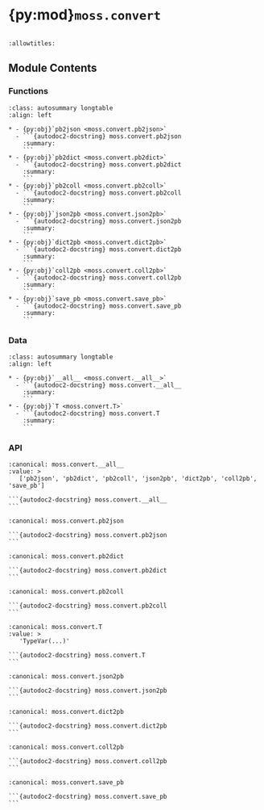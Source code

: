 # {py:mod}`moss.convert`

```{py:module} moss.convert
```

```{autodoc2-docstring} moss.convert
:allowtitles:
```

## Module Contents

### Functions

````{list-table}
:class: autosummary longtable
:align: left

* - {py:obj}`pb2json <moss.convert.pb2json>`
  - ```{autodoc2-docstring} moss.convert.pb2json
    :summary:
    ```
* - {py:obj}`pb2dict <moss.convert.pb2dict>`
  - ```{autodoc2-docstring} moss.convert.pb2dict
    :summary:
    ```
* - {py:obj}`pb2coll <moss.convert.pb2coll>`
  - ```{autodoc2-docstring} moss.convert.pb2coll
    :summary:
    ```
* - {py:obj}`json2pb <moss.convert.json2pb>`
  - ```{autodoc2-docstring} moss.convert.json2pb
    :summary:
    ```
* - {py:obj}`dict2pb <moss.convert.dict2pb>`
  - ```{autodoc2-docstring} moss.convert.dict2pb
    :summary:
    ```
* - {py:obj}`coll2pb <moss.convert.coll2pb>`
  - ```{autodoc2-docstring} moss.convert.coll2pb
    :summary:
    ```
* - {py:obj}`save_pb <moss.convert.save_pb>`
  - ```{autodoc2-docstring} moss.convert.save_pb
    :summary:
    ```
````

### Data

````{list-table}
:class: autosummary longtable
:align: left

* - {py:obj}`__all__ <moss.convert.__all__>`
  - ```{autodoc2-docstring} moss.convert.__all__
    :summary:
    ```
* - {py:obj}`T <moss.convert.T>`
  - ```{autodoc2-docstring} moss.convert.T
    :summary:
    ```
````

### API

````{py:data} __all__
:canonical: moss.convert.__all__
:value: >
   ['pb2json', 'pb2dict', 'pb2coll', 'json2pb', 'dict2pb', 'coll2pb', 'save_pb']

```{autodoc2-docstring} moss.convert.__all__
```

````

````{py:function} pb2json(pb: google.protobuf.message.Message)
:canonical: moss.convert.pb2json

```{autodoc2-docstring} moss.convert.pb2json
```
````

````{py:function} pb2dict(pb: google.protobuf.message.Message)
:canonical: moss.convert.pb2dict

```{autodoc2-docstring} moss.convert.pb2dict
```
````

````{py:function} pb2coll(pb: google.protobuf.message.Message, coll: pymongo.collection.Collection, insert_chunk_size: int = 0, drop: bool = False)
:canonical: moss.convert.pb2coll

```{autodoc2-docstring} moss.convert.pb2coll
```
````

````{py:data} T
:canonical: moss.convert.T
:value: >
   'TypeVar(...)'

```{autodoc2-docstring} moss.convert.T
```

````

````{py:function} json2pb(json: str, pb: moss.convert.T) -> moss.convert.T
:canonical: moss.convert.json2pb

```{autodoc2-docstring} moss.convert.json2pb
```
````

````{py:function} dict2pb(d: dict, pb: moss.convert.T) -> moss.convert.T
:canonical: moss.convert.dict2pb

```{autodoc2-docstring} moss.convert.dict2pb
```
````

````{py:function} coll2pb(coll: pymongo.collection.Collection, pb: moss.convert.T) -> moss.convert.T
:canonical: moss.convert.coll2pb

```{autodoc2-docstring} moss.convert.coll2pb
```
````

````{py:function} save_pb(pb, path: str)
:canonical: moss.convert.save_pb

```{autodoc2-docstring} moss.convert.save_pb
```
````
